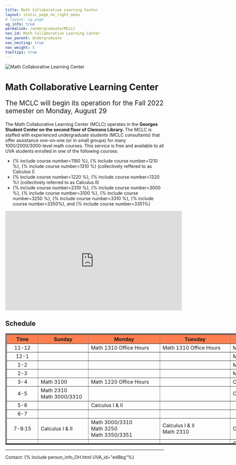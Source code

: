 ```yaml
---
title: Math Collaborative Learning Center
layout: static_page_no_right_menu
# layout: ug_page
ug_info: true
permalink: /undergraduate/MCLC/
nav_id: Math Collaborative Learning Center
nav_parent: Undergraduate
nav_nesting: true
nav_weight: 5
tooltips: true
---
```


<img src="{{site.url}}/undergraduate/MCLC/MCLC_logo.png" style="max-width:70%;max-height:350px;height:auto;width:auto;" alt="Math Collaborative Learning Center">

<h1 class="mb-4">Math Collaborative Learning Center</h1>

<!-- <p style="font-size:150%;color:Red;"> The last day of operation for the Spring 2022 semester is Tuesday, May 3 </p> -->
<p style="font-size:150%;"> The MCLC will begin its operation for the Fall 2022 semester on Monday, August 29 </p>
<!-- <p style="font-size:150%;"> The MCLC is now open for the Spring 2022 semester! </p> -->

The Math Collaborative Learning Center (MCLC) operates in the <b> Georges Student Center on the second floor of Clemons Library. </b> The MCLC is staffed with experienced undergraduate students (MCLC consultants) that offer assistance one-on-one (or in small groups) for many 1000/2000/3000-level math courses. This service is free and available to all UVA students enrolled in one of the following courses: <br>
<ul>
 <li> {% include course number=1190 %}, {% include course number=1210 %}, {% include course number=1310 %} (collectively reffered to as Calculus I) </li>
 <li> {% include course number=1220 %}, {% include course number=1320 %} (collectively referred to as Calculus II) </li>
 <li> {% include course number=2310 %}, {% include course number=3000 %}, {% include course number=3100 %}, {% include course number=3250 %}, {% include course number=3310 %}, {% include course number=3350%}, and {% include course number=3351%} </li>
</ul>

<!-- Due to the ongoing situation with COVID-19 all MCLC sessions for the Spring 2021 semester will be held virtually, via Zoom (links found in the table below). Here are a few things that you should have in mind before joining a session:
<ul>
 <li> In order to join an MCLC session, <b> use a Zoom account that is associated with your UVA credentials. </b> </li>
 <li> Join a session from a quite environment. If you intend to have your web camera on, make sure your surroundings and attire are appropriate.</li>
 <li> Be prepared to share your questions with your consultant. You can share your browser, documents open on your desktop interface (like PDFs), or your entire screen, by clicking the green "Share Screen" button found on Zoom's toolbar. You may also share a document via Zoom's Chat tool, by clicking "File" and uploading your document there. <em> Sharing options may be limited depending on the version of Zoom you are using.</em> Your consultant may offer a different way to share.</li>
 <li> Once you join a session, a consulant will assign you to a (virtual) room for the course for which you need help. This process may take a couple of minutes.</li>
</ul> -->


<iframe width="560" height="315" src="https://www.youtube.com/embed/QNGNmmVGzDQ" title="YouTube video player" frameborder="0" allow="accelerometer; autoplay; clipboard-write; encrypted-media; gyroscope; picture-in-picture" allowfullscreen></iframe>

<!-- <p style="font-size:120%;color:coral;"> If you have joined an MCLC session this semester please take a couple of minutes to complete this 
<a href="https://virginia.az1.qualtrics.com/jfe/form/SV_3k3HqHPjsTusFAG">survey</a>. We appreciate your feedback. </p> -->

<h2 class="mb-4 mt-4">Schedule </h2>

<!-- <p style="font-size:120%;"> TBA </p> -->
<!-- <p style="font-size:120%;color:red;"> Sessions in red will NOT be held this current week. </p> -->


<table cellpadding="6px" border="4px" cellspacing="0" style="border-collapse: collapse; height: 353px; width: 1400px;">
<thead style="background-color: coral; text-align: center;">
<tr style="text-align: center; height: 19px;">
<th style="width: 90px; height: 19px;">Time</th>
<th style="width: 153.422px; height: 19px;">Sunday</th>
<th style="width: 224.594px; height: 19px;">Monday</th>
<th style="width: 234.625px; height: 19px;">Tuesday</th>
<th style="width: 171.453px; height: 19px;">Wednesday</th>
<th style="width: 218.578px; height: 19px;">Thursday</th>
<th style="width: 245.703px; height: 19px;">Friday</th>
</tr>
</thead>
<tbody>
<tr style="height: 19px;">
<td style="width: 90px; height: 19px; text-align: center;">11-12</td>
<td style="width: 153.422px; height: 19px;"></td>
<td style="width: 235px; height: 19px;"> Math 1310 Office Hours </td>
<td style="width: 235px; height: 19px;"> Math 1310 Office Hours </td>
<td style="width: 235px; height: 19px;"> Math 1310 Office Hours </td> <!-- W -->
<td style="width: 235px; height: 19px;"> Math 1310 Office Hours </td>
<td style="width: 235px; height: 19px;"></td>
</tr>
<tr style="height: 19px;">
<td style="width: 90px; height: 19px; text-align: center;">12-1</td>
<td style="width: 153.422px; height: 19px;"></td>
<td style="width: 235px; height: 19px;"></td> <!-- M -->
<td style="width: 235px; height: 19px;"></td>
<td style="width: 235px; height: 19px;"> Math 1310 Office Hours </td> <!-- W -->
<td style="width: 235px; height: 19px;"></td>
<td style="width: 235px; height: 19px;"></td>
</tr>
<tr style="height: 19px;">
<td style="width: 90px; height: 19px; text-align: center;">1-2</td>
<td style="width: 153.422px; height: 19px;"></td>
<td style="width: 235px; height: 19px;"></td>
<td style="width: 235px; height: 19px;"></td>
<td style="width: 235px; height: 19px;"> Math 1220 Office Hours </td> <!-- W -->
<td style="width: 235px; height: 19px;"></td>
<td style="width: 235px; height: 19px;"> Math 1310 Office Hours </td>
</tr>
<tr style="height: 19px;">
<td style="width: 90px; height: 10px; text-align: center;">2-3</td>
<td style="width: 153.422px; height: 10px;"></td>
<td style="width: 224.594px; height: 10px;"></td> <!-- M -->
<td style="width: 234.625px; height: 10px;"></td>
<td style="width: 171.453px; height: 10px;"> Math 1310 Office Hours </td> <!-- W -->
<td style="width: 218.578px; height: 10px;"> </td>
<td style="width: 245.703px; height: 10px;"> Math 1310 Office Hours </td>
</tr>
<tr style="height: 19px;">
<td style="width: 90px; height: 19px; text-align: center;">3-4</td>
<td style="width: 153.422px; height: 19px;"> Math 3100 </td>
<td style="width: 224.594px; height: 19px;"> Math 1220 Office Hours </td> <!-- M -->
<td style="width: 234.625px; height: 19px;"></td>
<td style="width: 171.453px; height: 19px;"> Calculus I & II </td> <!-- W -->
<td style="width: 218.578px; height: 19px;"></td>
<td style="width: 245.703px; height: 19px;"></td>
</tr>
<tr style="height: 19px;">
<td style="width: 90px; height: 19px; text-align: center;">4-5</td>
<td style="width: 153.422px; height: 19px;"> Math 2310 <br/> Math 3000/3310 </td>
<td style="width: 224.594px; height: 19px;"></td> <!-- M -->
<td style="width: 234.625px; height: 19px;"></td>
<td style="width: 171.453px; height: 19px;"> Calculus I & II </td> <!-- W -->
<td style="width: 218.578px; height: 19px;"> Calculus I & II </td>
<td style="width: 245.703px; height: 19px;"></td>
</tr>
<tr style="height: 19px;">
<td style="width: 90px; text-align: center; height: 19px;">5-6</td>
<td style="width: 153.422px; height: 19px;"></td>
<td style="width: 224.594px; height: 19px;"> Calculus I & II </td> <!-- M -->
<td style="width: 234.625px; height: 19px;"> </td>
<td style="width: 235px; height: 19px;"></td> <!-- W -->
<td style="width: 218.578px; height: 19px;"> Calculus I & II </td>
<td style="width: 245.703px; height: 19px;"></td>
</tr>
<tr style="height: 10px;">
<td style="width: 90px; text-align: center; height: 10px;">6-7</td>
<td style="width: 153.422px; height: 10px;"></td>
<td style="width: 235px; height: 10px;"></td>
<td style="width: 234.625px; height: 10px;"></td>
<td style="width: 171.453px; height: 10px;"></td>
<td style="width: 218.578px; height: 10px;"></td>
<td style="width: 245.703px; height: 10px;"></td>
</tr>
<tr style="height: 38px;">
<td style="width: 90px; height: 38px; text-align: center;">7-8:15</td>
<td style="width: 153.422px; height: 38px;"> Calculus I & II </td>
<td style="width: 224.594px; height: 38px;"> Math 3000/3310 <br/> Math 3250 <br/> Math 3350/3351 </td> <!-- M -->
<td style="width: 235px; height: 38px;"> Calculus I & II <br/> Math 2310 </td>
<td style="width: 171.453px; height: 38px;"> Calculus I & II</td> <!-- W -->
<td style="width: 218.578px; height: 38px;"></td>
<td style="width: 245.703px; height: 38px;"></td>
</tr>
<tr style="height: 38px;">
<td style="width: 90px; height: 38px; text-align: center;">8:15-9:30</td>
<td style="width: 153.422px; height: 38px;"></td>
<td style="width: 224.594px; height: 38px;">  </td> <!-- M -->
<td style="width: 234.625px; height: 38px;"> Calculus I & II </td>
 <td style="width: 171.453px; height: 38px;"> Calculus I & II <br/> Math 3350/3351 <br/> Math 3354 </td> <!-- W -->
<td style="width: 218.578px; height: 38px;"></td>
<td style="width: 245.703px; height: 38px;"></td>
</tr>
</tbody>
</table>




---

Contact: {% include person_info_OH.html UVA_id="ed8bg"%}

